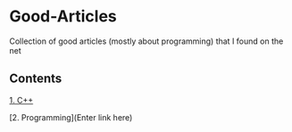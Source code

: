 # Good-Articles
Collection of good articles (mostly about programming) that I found on the net

## Contents
[1. C++](https://github.com/ManasMahajan/Good-Articles/tree/master/Cpp)

[2. Programming](Enter link here)
